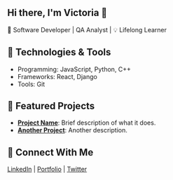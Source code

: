 ## Hi there, I'm Victoria 👋
🚀 Software Developer | QA Analyst | 💡 Lifelong Learner
<!--
**Vmp309/Vmp309** is a ✨ _special_ ✨ repository because its `README.md` (this file) appears on your GitHub profile.

Here are some ideas to get you started:

- 🔭 I’m currently working on ...
- 🌱 I’m currently learning ...
- 👯 I’m looking to collaborate on ...
- 🤔 I’m looking for help with ...
- 💬 Ask me about ...
- 📫 How to reach me: ...
- 😄 Pronouns: ...
- ⚡ Fun fact: ...
-->

## 🔧 Technologies & Tools
- Programming: JavaScript, Python, C++
- Frameworks: React, Django
- Tools: Git

## 📂 Featured Projects
- **[Project Name](link)**: Brief description of what it does.
- **[Another Project](link)**: Another description.

## 🌟 Connect With Me
[LinkedIn](link) | [Portfolio](link) | [Twitter](link)
